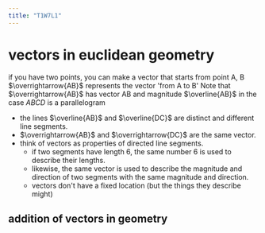 ```yaml
---
title: "T1W7L1"
---
```


# vectors in euclidean geometry
if you have two points, you can make a vector that starts from point A, B 
$\overrightarrow{AB}$ represents the vector 'from A to B'
Note that $\overrightarrow{AB}$ has vector AB and magnitude $\overline{AB}$
in the case $ABCD$ is a parallelogram
- the lines $\overline{AB}$ and $\overline{DC}$ are distinct and different line segments.
-  $\overrightarrow{AB}$ and $\overrightarrow{DC}$ are the same vector.
- think of vectors as properties of directed line segments.
	- if two segments have length 6, the same number 6 is used to describe their lengths.
	- likewise, the same vector is used to describe the magnitude and direction of two segments with the same magnitude and direction.
	- vectors don't have a fixed location (but the things they describe might)
## addition of vectors in geometry
